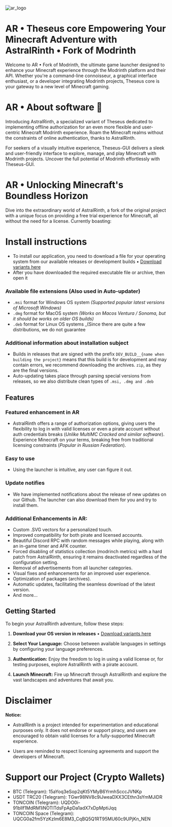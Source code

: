 ![ar_logo](https://github.com/DIDIRUS4/AstralRinth/assets/77334306/43d4acb0-546c-4dff-834d-83fb2ba6ad6f)

# AR • Theseus core Empowering Your Minecraft Adventure with AstralRinth • Fork of Modrinth
Welcome to AR • Fork of Modrinth, the ultimate game launcher designed to enhance your Minecraft experience through the Modrinth platform and their API. Whether you're a command-line connoisseur, a graphical interface enthusiast, or a developer integrating Modrinth projects, Theseus core is your gateway to a new level of Minecraft gaming.

# AR • About software 🌌
Introducing AstralRinth, a specialized variant of Theseus dedicated to implementing offline authorization for an even more flexible and user-centric Minecraft Modrinth experience. Roam the Minecraft realms without the constraints of online authentication, thanks to AstralRinth.

For seekers of a visually intuitive experience, Theseus-GUI delivers a sleek and user-friendly interface to explore, manage, and play Minecraft with Modrinth projects. Uncover the full potential of Modrinth effortlessly with Theseus-GUI.

# AR • Unlocking Minecraft's Boundless Horizon

Dive into the extraordinary world of AstralRinth, a fork of the original project with a unique focus on providing a free trial experience for Minecraft, all without the need for a license. Currently boasting:

# Install instructions
- To install our application, you need to download a file for your operating system from our available releases or development builds • [Download variants here](https://github.com/DIDIRUS4/AstralRinth/releases)
- After you have downloaded the required executable file or archive, then open it

### Available file extensions (Also used in Auto-updater)
- `.msi` format for Windows OS system _(Supported popular latest versions of Microsoft Windows)_
- `.dmg` format for MacOS system _(Works on Macos Ventura / Sonoma, but it should be works on older OS builds)_
- `.deb` format for Linux OS systems _(Since there are quite a few distributions, we do not guarantee 

### Additional information about installation subject
- Builds in releases that are signed with the prefix `DEV_BUILD__{name when building the project}` means that this build is for development and may contain errors, we recommend downloading the archives. `zip`, as they are the final versions.
- Auto-updating takes place through parsing special versions from releases, so we also distribute clean types of `.msi, .dmg and .deb`

## Features
### Featured enhancement in AR
- AstralRinth offers a range of authorization options, giving users the flexibility to log in with valid licenses or even a pirate account without auth credentials breaks (_Unlike MultiMC Cracked and similar software_). Experience Minecraft on your terms, breaking free from traditional licensing constraints (_Popular in Russian Federation_).
### Easy to use
- Using the launcher is intuitive, any user can figure it out.
### Update notifies
- We have implemented notifications about the release of new updates on our Github. The launcher can also download them for you and try to install them.
### Additional Enhancements in AR:
- Custom .SVG vectors for a personalized touch.
- Improved compatibility for both pirate and licensed accounts.
- Beautiful Discord RPC with random messages while playing, along with an in-game timer and AFK counter.
- Forced disabling of statistics collection (modrinch metrics) with a hard patch from AstralRinth, ensuring it remains deactivated regardless of the configuration setting.
- Removal of advertisements from all launcher categories.
- Visual fixes and enhancements for an improved user experience.
- Optimization of packages (archives).
- Automatic updates, facilitating the seamless download of the latest version.
- And more...
## Getting Started
To begin your AstralRinth adventure, follow these steps:
1. **Download your OS version in releases** • [Download variants here](https://github.com/DIDIRUS4/AstralRinth/releases)

2. **Select Your Language:** Choose between available languages in settings by configuring your language preferences.

3. **Authentication:** Enjoy the freedom to log in using a valid license or, for testing purposes, explore AstralRinth with a pirate account.

4. **Launch Minecraft:** Fire up Minecraft through AstralRinth and explore the vast landscapes and adventures that await you.
# Disclaimer
**Notice:** 
- AstralRinth is a project intended for experimentation and educational purposes only. It does not endorse or support piracy, and users are encouraged to obtain valid licenses for a fully-supported Minecraft experience.

- Users are reminded to respect licensing agreements and support the developers of Minecraft.

# Support our Project (Crypto Wallets)
- BTC (Telegram): 15aYoq3eSop2qKt5YMyB6YrmhScccJVNKp
- USDT TRC20 (Telegram): TGwr98NV8c9iJweaDXX3CEthn3sYmMJiDR
- TONCOIN (Telegram): UQDO0i-91bIlf1MdRM1iNOTITdsFpApDa1adX7xDpMptiJqq
- TONCOIN Space (Telegram): UQCG0a2fm5YzKzIm6E8M3_CqBQ5Q1RT95MU60c9UPjKn_NEN
